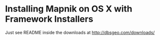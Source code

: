 <!-- Name: MacInstallation/Frameworks -->
<!-- Version: 1 -->
<!-- Last-Modified: 2010/09/30 10:10:40 -->
<!-- Author: springmeyer -->
# Installing Mapnik on OS X with Framework Installers

Just see README inside the downloads at http://dbsgeo.com/downloads/